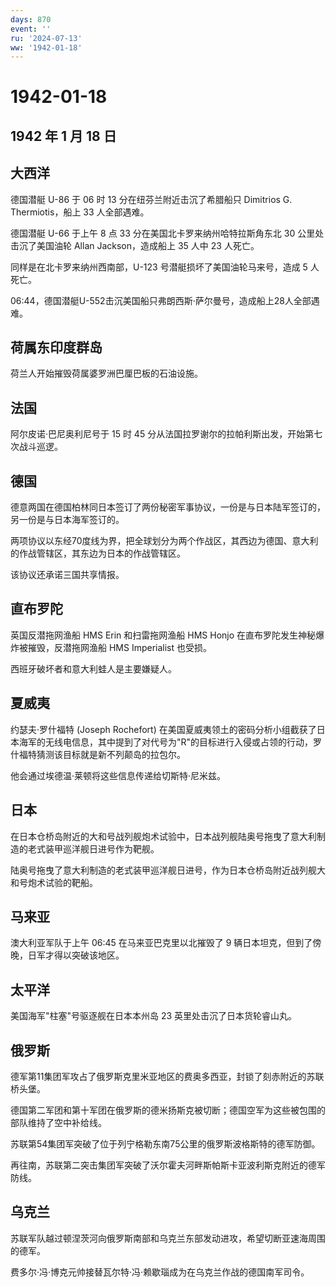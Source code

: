 ```yaml
---
days: 870
event: ''
ru: '2024-07-13'
ww: '1942-01-18'
---
```


# 1942-01-18

## 1942 年 1 月 18 日

## 大西洋

德国潜艇 U-86 于 06 时 13 分在纽芬兰附近击沉了希腊船只 Dimitrios G.
Thermiotis，船上 33 人全部遇难。

德国潜艇 U-66 于上午 8 点 33 分在美国北卡罗来纳州哈特拉斯角东北 30
公里处击沉了美国油轮 Allan Jackson，造成船上 35 人中 23 人死亡。

同样是在北卡罗来纳州西南部，U-123 号潜艇损坏了美国油轮马来号，造成 5
人死亡。

06:44，德国潜艇U-552击沉美国船只弗朗西斯·萨尔曼号，造成船上28人全部遇难。

## 荷属东印度群岛

荷兰人开始摧毁荷属婆罗洲巴厘巴板的石油设施。

## 法国

阿尔皮诺·巴尼奥利尼号于 15 时 45
分从法国拉罗谢尔的拉帕利斯出发，开始第七次战斗巡逻。

## 德国

德意两国在德国柏林同日本签订了两份秘密军事协议，一份是与日本陆军签订的，另一份是与日本海军签订的。

两项协议以东经70度线为界，把全球划分为两个作战区，其西边为德国、意大利的作战管辖区，其东边为日本的作战管辖区。

该协议还承诺三国共享情报。

## 直布罗陀

英国反潜拖网渔船 HMS Erin 和扫雷拖网渔船 HMS Honjo
在直布罗陀发生神秘爆炸被摧毁，反潜拖网渔船 HMS Imperialist 也受损。

西班牙破坏者和意大利蛙人是主要嫌疑人。

## 夏威夷

约瑟夫·罗什福特 (Joseph Rochefort)
在美国夏威夷领土的密码分析小组截获了日本海军的无线电信息，其中提到了对代号为"R"的目标进行入侵或占领的行动，罗什福特猜测该目标就是新不列颠岛的拉包尔。

他会通过埃德温·莱顿将这些信息传递给切斯特·尼米兹。

## 日本

在日本仓桥岛附近的大和号战列舰炮术试验中，日本战列舰陆奥号拖曳了意大利制造的老式装甲巡洋舰日进号作为靶舰。

陆奥号拖曳了意大利制造的老式装甲巡洋舰日进号，作为日本仓桥岛附近战列舰大和号炮术试验的靶船。

## 马来亚

澳大利亚军队于上午 06:45 在马来亚巴克里以北摧毁了 9
辆日本坦克，但到了傍晚，日军才得以突破该地区。

## 太平洋

美国海军"柱塞"号驱逐舰在日本本州岛 23 英里处击沉了日本货轮睿山丸。

## 俄罗斯

德军第11集团军攻占了俄罗斯克里米亚地区的费奥多西亚，封锁了刻赤附近的苏联桥头堡。

德国第二军团和第十军团在俄罗斯的德米扬斯克被切断；德国空军为这些被包围的部队维持了空中补给线。

苏联第54集团军突破了位于列宁格勒东南75公里的俄罗斯波格斯特的德军防御。

再往南，苏联第二突击集团军突破了沃尔霍夫河畔斯帕斯卡亚波利斯克附近的德军防线。

## 乌克兰

苏联军队越过顿涅茨河向俄罗斯南部和乌克兰东部发动进攻，希望切断亚速海周围的德军。

费多尔·冯·博克元帅接替瓦尔特·冯·赖歇瑙成为在乌克兰作战的德国南军司令。